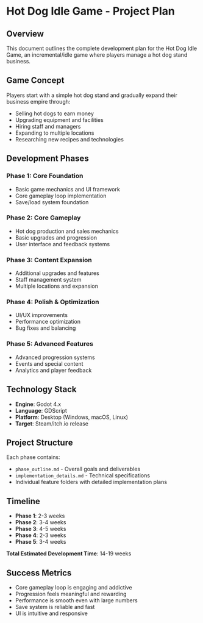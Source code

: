 # Hot Dog Idle Game - Project Plan

## Overview
This document outlines the complete development plan for the Hot Dog Idle Game, an incremental/idle game where players manage a hot dog stand business.

## Game Concept
Players start with a simple hot dog stand and gradually expand their business empire through:
- Selling hot dogs to earn money
- Upgrading equipment and facilities
- Hiring staff and managers
- Expanding to multiple locations
- Researching new recipes and technologies

## Development Phases

### Phase 1: Core Foundation
- Basic game mechanics and UI framework
- Core gameplay loop implementation
- Save/load system foundation

### Phase 2: Core Gameplay
- Hot dog production and sales mechanics
- Basic upgrades and progression
- User interface and feedback systems

### Phase 3: Content Expansion
- Additional upgrades and features
- Staff management system
- Multiple locations and expansion

### Phase 4: Polish & Optimization
- UI/UX improvements
- Performance optimization
- Bug fixes and balancing

### Phase 5: Advanced Features
- Advanced progression systems
- Events and special content
- Analytics and player feedback

## Technology Stack
- **Engine**: Godot 4.x
- **Language**: GDScript
- **Platform**: Desktop (Windows, macOS, Linux)
- **Target**: Steam/itch.io release

## Project Structure
Each phase contains:
- `phase_outline.md` - Overall goals and deliverables
- `implementation_details.md` - Technical specifications
- Individual feature folders with detailed implementation plans

## Timeline
- **Phase 1**: 2-3 weeks
- **Phase 2**: 3-4 weeks  
- **Phase 3**: 4-5 weeks
- **Phase 4**: 2-3 weeks
- **Phase 5**: 3-4 weeks

**Total Estimated Development Time**: 14-19 weeks

## Success Metrics
- Core gameplay loop is engaging and addictive
- Progression feels meaningful and rewarding
- Performance is smooth even with large numbers
- Save system is reliable and fast
- UI is intuitive and responsive 